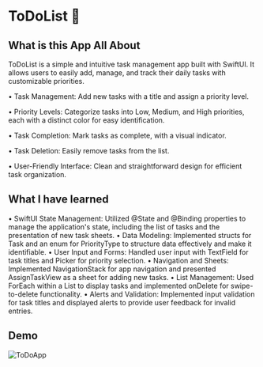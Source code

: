 # ToDoList 📝



## What is this App All About


ToDoList is a simple and intuitive task management app built with SwiftUI. It allows users to easily add, manage, and track their daily tasks with customizable priorities.

• Task Management: Add new tasks with a title and assign a priority level.

• Priority Levels: Categorize tasks into Low, Medium, and High priorities, each with a distinct color for easy identification.

• Task Completion: Mark tasks as complete, with a visual indicator.

• Task Deletion: Easily remove tasks from the list.

• User-Friendly Interface: Clean and straightforward design for efficient task organization.


## What I have learned


• SwiftUI State Management: Utilized @State and @Binding properties to manage the application's state, including the list of tasks and the presentation of new task sheets.
• Data Modeling: Implemented structs for Task and an enum for PriorityType to structure data effectively and make it identifiable.
• User Input and Forms: Handled user input with TextField for task titles and Picker for priority selection.
• Navigation and Sheets: Implemented NavigationStack for app navigation and presented AssignTaskView as a sheet for adding new tasks.
• List Management: Used ForEach within a List to display tasks and implemented onDelete for swipe-to-delete functionality.
• Alerts and Validation: Implemented input validation for task titles and displayed alerts to provide user feedback for invalid entries.

## Demo


![ToDoApp](https://github.com/user-attachments/assets/9a23b79a-109c-41e3-abb6-f50db9471162)
